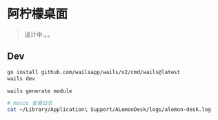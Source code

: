 # 阿柠檬桌面

> 设计中.。。


## Dev

```sh
go install github.com/wailsapp/wails/v2/cmd/wails@latest
wails dev
```

```sh
wails generate module 
```

```sh
# macos 查看日志
cat ~/Library/Application\ Support/ALemonDesk/logs/alemon-desk.log
```
